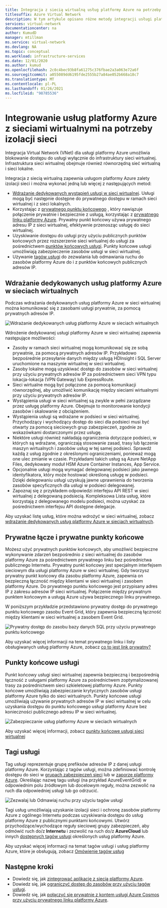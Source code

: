 ```yaml
---
title: Integracja z siecią wirtualną usług platformy Azure na potrzeby izolacji sieci
titlesuffix: Azure Virtual Network
description: W tym artykule opisano różne metody integracji usługi platformy Azure z siecią wirtualną, która umożliwia bezpieczne uzyskiwanie dostępu do usługi platformy Azure.
services: virtual-network
documentationcenter: na
author: KumudD
manager: mtillman
ms.service: virtual-network
ms.devlang: NA
ms.topic: conceptual
ms.workload: infrastructure-services
ms.date: 12/01/2020
ms.author: kumud
ms.openlocfilehash: 2c0c4bec93b8fa61275c376fbae2a3a063e72a6f
ms.sourcegitcommit: a055089dd6195fde2555b27a84ae052b668a18c7
ms.translationtype: MT
ms.contentlocale: pl-PL
ms.lasthandoff: 01/26/2021
ms.locfileid: "98785536"
---
```

# <a name="integrate-azure-services-with-virtual-networks-for-network-isolation"></a>Integrowanie usług platformy Azure z sieciami wirtualnymi na potrzeby izolacji sieci

Integracja Virtual Network (VNet) dla usługi platformy Azure umożliwia blokowanie dostępu do usługi wyłącznie do infrastruktury sieci wirtualnej. Infrastruktura sieci wirtualnej obejmuje również równorzędną sieć wirtualną i sieci lokalne.

Integracja z siecią wirtualną zapewnia usługom platformy Azure zalety izolacji sieci i można wykonać jedną lub więcej z następujących metod:
- [Wdrażanie dedykowanych wystąpień usługi w sieci wirtualnej](virtual-network-for-azure-services.md). Usługi mogą być następnie dostępne do prywatnego dostępu w ramach sieci wirtualnej i z sieci lokalnych.
- Korzystając z [prywatnego punktu końcowego](../private-link/private-endpoint-overview.md) , który nawiązuje połączenie prywatnie i bezpiecznie z usługą, korzystając z [prywatnego linku platformy Azure](../private-link/private-link-overview.md). Prywatny punkt końcowy używa prywatnego adresu IP z sieci wirtualnej, efektywnie przenosząc usługę do sieci wirtualnej.
- Uzyskiwanie dostępu do usługi przy użyciu publicznych punktów końcowych przez rozszerzenie sieci wirtualnej do usługi za pośrednictwem [punktów końcowych usługi](virtual-network-service-endpoints-overview.md). Punkty końcowe usługi umożliwiają zabezpieczenie zasobów usługi w sieci wirtualnej.
- Używanie [tagów usługi](service-tags-overview.md) do zezwalania lub odmawiania ruchu do zasobów platformy Azure do i z punktów końcowych publicznych adresów IP.

## <a name="deploy-dedicated-azure-services-into-virtual-networks"></a>Wdrażanie dedykowanych usług platformy Azure w sieciach wirtualnych

Podczas wdrażania dedykowanych usług platformy Azure w sieci wirtualnej można komunikować się z zasobami usługi prywatnie, za pomocą prywatnych adresów IP.

![Wdrażanie dedykowanych usług platformy Azure w sieciach wirtualnych](./media/virtual-network-for-azure-services/deploy-service-into-vnet.png)

Wdrożenie dedykowanej usługi platformy Azure w sieci wirtualnej zapewnia następujące możliwości:
- Zasoby w ramach sieci wirtualnej mogą komunikować się ze sobą prywatnie, za pomocą prywatnych adresów IP. Przykładowo bezpośrednie przesyłanie danych między usługą HDInsight i SQL Server uruchomione na maszynie wirtualnej w sieci wirtualnej.
- Zasoby lokalne mogą uzyskiwać dostęp do zasobów w sieci wirtualnej przy użyciu prywatnych adresów IP za pośrednictwem sieci VPN typu lokacja-lokacja (VPN Gateway) lub ExpressRoute.
- Sieci wirtualne mogą być połączone za pomocą komunikacji równorzędnej, aby umożliwić komunikację między sieciami wirtualnymi przy użyciu prywatnych adresów IP.
- Wystąpienia usługi w sieci wirtualnej są zwykle w pełni zarządzane przez usługę platformy Azure. Obejmuje to monitorowanie kondycji zasobów i skalowanie z obciążeniem.
- Wystąpienia usługi są wdrażane w podsieci w sieci wirtualnej. Przychodzący i wychodzący dostęp do sieci dla podsieci musi być otwarty za pomocą sieciowych grup zabezpieczeń, zgodnie ze wskazówkami dostarczonymi przez usługę.
- Niektóre usługi również nakładają ograniczenia dotyczące podsieci, w których są wdrażane, ograniczają stosowanie zasad, trasy lub łączenie maszyn wirtualnych i zasobów usług w tej samej podsieci. Sprawdź każdą z usług zgodnie z określonymi ograniczeniami, ponieważ mogą one ulec zmianie w czasie. Przykładami takich usług są Azure NetApp Files, dedykowany moduł HSM Azure Container Instances, App Service.
- Opcjonalnie usługi mogą wymagać delegowanej podsieci jako jawnego identyfikatora, który może hostować określoną usługę w podsieci. Dzięki delegowaniu usługi uzyskują jawne uprawnienia do tworzenia zasobów specyficznych dla usługi w podsieci delegowanej.
- Zapoznaj się z przykładem odpowiedzi interfejsu API REST w sieci wirtualnej z delegowaną podsiecią. Kompleksowa Lista usług, które korzystają z delegowanego modelu podsieci, można uzyskać za pośrednictwem interfejsu API dostępne delegacje.

Aby uzyskać listę usług, które można wdrożyć w sieci wirtualnej, zobacz [wdrażanie dedykowanych usług platformy Azure w sieciach wirtualnych](virtual-network-for-azure-services.md).

## <a name="private-link-and-private-endpoints"></a>Prywatne łącze i prywatne punkty końcowe

Możesz użyć prywatnych punktów końcowych, aby umożliwić bezpieczne wykonywanie zdarzeń bezpośrednio z sieci wirtualnej do zasobów platformy Azure za pośrednictwem prywatnego linku bez pośrednictwa publicznego Internetu. Prywatny punkt końcowy jest specjalnym interfejsem sieciowym dla usługi platformy Azure w sieci wirtualnej. Gdy tworzysz prywatny punkt końcowy dla zasobu platformy Azure, zapewnia on bezpieczną łączność między klientami w sieci wirtualnej i zasobem platformy Azure. Do prywatnego punktu końcowego jest przypisany adres IP z zakresu adresów IP sieci wirtualnej. Połączenie między prywatnym punktem końcowym a usługą Azure używa bezpiecznego linku prywatnego.

W poniższym przykładzie przedstawiono prywatny dostęp do prywatnego punktu końcowego zasobu Event Grid, który zapewnia bezpieczną łączność między klientami w sieci wirtualnej a zasobem Event Grid.

![Prywatny dostęp do zasobu bazy danych SQL przy użyciu prywatnego punktu końcowego](./media/network-isolation/architecture-diagram.png)

Aby uzyskać więcej informacji na temat prywatnego linku i listy obsługiwanych usług platformy Azure, zobacz [co to jest link prywatny?](../private-link/private-link-overview.md)

## <a name="service-endpoints"></a>Punkty końcowe usługi
Punkt końcowy usługi sieci wirtualnej zapewnia bezpieczną i bezpośrednią łączność z usługami platformy Azure za pośrednictwem zoptymalizowanej trasy za pośrednictwem sieci szkieletowej platformy Azure. Punkty końcowe umożliwiają zabezpieczanie krytycznych zasobów usługi platformy Azure tylko do sieci wirtualnych. Punkty końcowe usługi umożliwiają używanie prywatnych adresów IP w sieci wirtualnej w celu uzyskania dostępu do punktu końcowego usługi platformy Azure bez konieczności publicznego adresu IP w sieci wirtualnej.

![Zabezpieczanie usług platformy Azure w sieciach wirtualnych](./media/virtual-network-service-endpoints-overview/VNet_Service_Endpoints_Overview.png)

Aby uzyskać więcej informacji, zobacz [punkty końcowe usługi sieci wirtualnej](virtual-network-service-endpoints-overview.md)

## <a name="service-tags"></a>Tagi usługi

Tag usługi reprezentuje grupę prefiksów adresów IP z danej usługi platformy Azure. Korzystając z tagów usługi, można zdefiniować kontrolę dostępu do sieci w [grupach zabezpieczeń sieci](./network-security-groups-overview.md#security-rules) lub w [zaporze platformy Azure](../firewall/service-tags.md). Określając nazwę tagu usługi (na przykład AzureEventGrid) w odpowiednim polu źródłowym lub docelowym reguły, można zezwolić na ruch dla odpowiedniej usługi lub go odrzucić.

![Zezwalaj lub Odmawiaj ruchu przy użyciu tagów usługi](./media/network-isolation/service-tags.png)

Tagi usług umożliwiają uzyskanie izolacji sieci i ochronę zasobów platformy Azure z ogólnego Internetu podczas uzyskiwania dostępu do usług platformy Azure z publicznymi punktami końcowymi. Utwórz przychodzące/wychodzące reguły sieciowej grupy zabezpieczeń, aby odmówić ruch do/z **Internetu** i zezwolić na ruch do/z **AzureCloud** lub innych [dostępnych tagów usługi](service-tags-overview.md#available-service-tags) określonych usług platformy Azure.

Aby uzyskać więcej informacji na temat tagów usługi i usług platformy Azure, które je obsługują, zobacz [Omówienie tagów usług](service-tags-overview.md)

## <a name="next-steps"></a>Następne kroki

- Dowiedz się, jak [zintegrować aplikację z siecią platformy Azure](../app-service/web-sites-integrate-with-vnet.md).
- Dowiedz się, jak [ograniczyć dostęp do zasobów przy użyciu tagów usługi](tutorial-restrict-network-access-to-resources.md).
- Dowiedz się, jak [połączyć się prywatnie z kontem usługi Azure Cosmos przy użyciu prywatnego linku platformy Azure](../private-link/tutorial-private-endpoint-cosmosdb-portal.md).